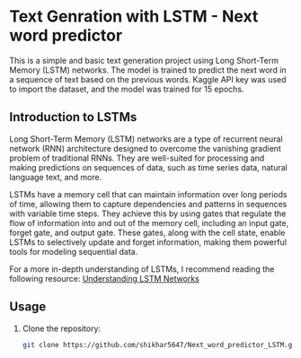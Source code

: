 # Text Genration with LSTM - Next word predictor

This is a simple and basic text generation project using Long Short-Term Memory (LSTM) networks. The model is trained to predict the next word in a sequence of text based on the previous words. Kaggle API key was used to import the dataset, and the model was trained for 15 epochs.

## Introduction to LSTMs

Long Short-Term Memory (LSTM) networks are a type of recurrent neural network (RNN) architecture designed to overcome the vanishing gradient problem of traditional RNNs. They are well-suited for processing and making predictions on sequences of data, such as time series data, natural language text, and more.

LSTMs have a memory cell that can maintain information over long periods of time, allowing them to capture dependencies and patterns in sequences with variable time steps. They achieve this by using gates that regulate the flow of information into and out of the memory cell, including an input gate, forget gate, and output gate. These gates, along with the cell state, enable LSTMs to selectively update and forget information, making them powerful tools for modeling sequential data.

For a more in-depth understanding of LSTMs, I recommend reading the following resource: [Understanding LSTM Networks](https://colah.github.io/posts/2015-08-Understanding-LSTMs/)

## Usage

1. Clone the repository:

   ```bash
   git clone https://github.com/shikhar5647/Next_word_predictor_LSTM.git
